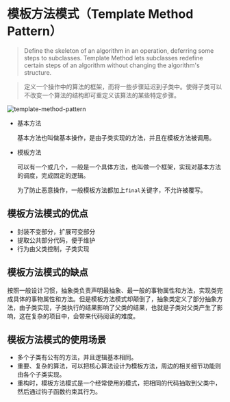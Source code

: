 # 模板方法模式（Template Method Pattern）

> Define the skeleton of an algorithm in an operation, deferring some steps to subclasses.
> Template Method lets subclasses redefine certain steps of an algorithm without changing the algorithm's structure.

> 定义一个操作中的算法的框架，而将一些步骤延迟到子类中。使得子类可以不改变一个算法的结构即可重定义该算法的某些特定步骤。

![template-method-pattern](template-method-pattern.svg)

* 基本方法

    基本方法也叫做基本操作，是由子类实现的方法，并且在模板方法被调用。

* 模板方法

    可以有一个或几个，一般是一个具体方法，也叫做一个框架，实现对基本方法的调度，完成固定的逻辑。

    为了防止恶意操作，一般模板方法都加上`final`关键字，不允许被覆写。

## 模板方法模式的优点

* 封装不变部分，扩展可变部分
* 提取公共部分代码，便于维护
* 行为由父类控制，子类实现

## 模板方法模式的缺点

按照一般设计习惯，抽象类负责声明最抽象、最一般的事物属性和方法，实现类完成具体的事物属性和方法。但是模板方法模式却颠倒了，抽象类定义了部分抽象方法，由子类实现，子类执行的结果影响了父类的结果，也就是子类对父类产生了影响，这在复杂的项目中，会带来代码阅读的难度。

## 模板方法模式的使用场景

* 多个子类有公有的方法，并且逻辑基本相同。
* 重要、复杂的算法，可以把核心算法设计为模板方法，周边的相关细节功能则由各个子类实现。
* 重构时，模板方法模式是一个经常使用的模式，把相同的代码抽取到父类中，然后通过钩子函数约束其行为。
